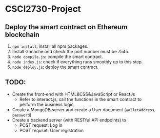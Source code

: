 # CSCI2730-Project
## Deploy the smart contract on Ethereum blockchain
1. `npm install`: install all npm packages.
2. Install Ganache and check the port number must be 7545.
3. `node compile.js`: compile the smart contract.
4. `node index.js`: check if everything runs smoothly up to this step.
5. `node deploy.js`: deploy the smart contract.

 ## TODO:
- Create the front-end with HTML&CSS&JavaScript or ReactJs
  + Refer to interact.js, call the functions in the smart contract to perform the business logic
- Create a MongoDB server and create a User document (`walletAddress`, `password`)
- Create a backend server (with RESTful API endpoints) to 
  + POST request: Log in
  + POST requset: User registration